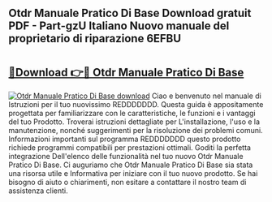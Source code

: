 ## Otdr Manuale Pratico Di Base Download gratuit PDF - Part-gzU Italiano Nuovo manuale del proprietario di riparazione 6EFBU

# <h2><a href="http://dfgvdg.blite.top/?on=Otdr+Manuale+Pratico+Di+Base">🔗Download 👉🔴 Otdr Manuale Pratico Di Base</a></h2>

[![Otdr Manuale Pratico Di Base download](https://i.imgur.com/lujVjoI.png)](http://dfgvdg.blite.top/?on=Otdr+Manuale+Pratico+Di+Base)
Ciao e benvenuto nel manuale di Istruzioni per il tuo nuovissimo REDDDDDDD. Questa guida è appositamente progettata per familiarizzare con le caratteristiche, le funzioni e i vantaggi del tuo Prodotto. Troverai istruzioni dettagliate per L'installazione, l'uso e la manutenzione, nonché suggerimenti per la risoluzione dei problemi comuni. Informazioni importanti sul programma REDDDDDDD questo prodotto richiede programmi compatibili per prestazioni ottimali. Goditi la perfetta integrazione Dell'elenco delle funzionalità nel tuo nuovo Otdr Manuale Pratico Di Base. Ci auguriamo che Otdr Manuale Pratico Di Base sia stata una risorsa utile e Informativa per iniziare con il tuo nuovo prodotto. Se hai bisogno di aiuto o chiarimenti, non esitare a contattare il nostro team di assistenza clienti.
